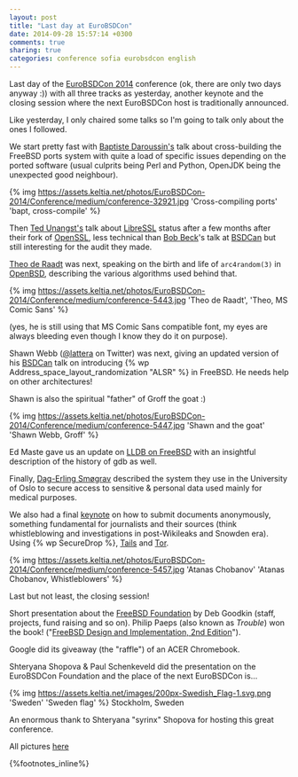 ```yaml
---
layout: post
title: "Last day at EuroBSDCon"
date: 2014-09-28 15:57:14 +0300
comments: true
sharing: true
categories: conference sofia eurobsdcon english
---
```


Last day of the [EuroBSDCon 2014]() conference (ok, there are only two days anyway :)) with all three tracks as yesterday, another keynote and the closing session where the next EuroBSDCon host is traditionally announced.

Like yesterday, I only chaired some talks so I'm going to talk only about the ones I followed.
<!--more-->
We start pretty fast with [Baptiste Daroussin's](http://2014.eurobsdcon.org/talks-and-schedule/talks/#BaptisteDaroussin) talk about cross-building the FreeBSD ports system with quite a load of specific issues depending on the ported software (usual culprits being Perl and Python, OpenJDK being the unexpected good neighbour).

{% img https://assets.keltia.net/photos/EuroBSDCon-2014/Conference/medium/conference-32921.jpg 'Cross-compiling ports' 'bapt, cross-compile' %}

Then [Ted Unangst's](http://2014.eurobsdcon.org/talks-and-schedule/talks/#TedUnangst1) talk about [LibreSSL](http://libressl.org/) status after a few months after their fork of [OpenSSL](http://openssl.org/), less technical than [Bob Beck](https://www.bsdcan.org/2014/schedule/events/520.en.html)'s talk at [BSDCan](http://bsdcan.org/) but still interesting for the audit they made.

[Theo de Raadt](http://2014.eurobsdcon.org/talks-and-schedule/talks/#TheodeRaadt) was next, speaking on the birth and life of `arc4random(3)` in [OpenBSD](http://openbsd.org/), describing the various algorithms used behind that.

{% img https://assets.keltia.net/photos/EuroBSDCon-2014/Conference/medium/conference-5443.jpg 'Theo de Raadt', 'Theo, MS Comic Sans' %}

(yes, he is still using that MS Comic Sans compatible font, my eyes are always bleeding even though I know they do it on purpose).

Shawn Webb ([@lattera](https://twitter.com/littera) on Twitter) was next, giving an updated version of his [BSDCan](http://www.bsdcan.org/2014/schedule/events/452.en.html) talk on introducing {% wp Address_space_layout_randomization "ALSR" %} in FreeBSD.  He needs help on other architectures!

Shawn is also the spiritual "father" of Groff the goat :)

{% img https://assets.keltia.net/photos/EuroBSDCon-2014/Conference/medium/conference-5447.jpg 'Shawn and the goat' 'Shawn Webb, Groff' %}

Ed Maste gave us an update on [LLDB on FreeBSD](http://2014.eurobsdcon.org/talks-and-schedule/talks/#EdMaste) with an insightful description of the history of gdb as well.

Finally, [Dag-Erling Smøgrav](http://2014.eurobsdcon.org/talks-and-schedule/talks/#DagErlingSmorgrav) described the system they use in the University of Oslo to secure access to sensitive & personal data used mainly for medical purposes.

We also had a final [keynote](http://2014.eurobsdcon.org/talks-and-schedule/talks/#AtanasChobanov) on how to submit documents anonymously, something fundamental for journalists and their sources (think whistleblowing and investigations in post-Wikileaks and Snowden era). Using {% wp SecureDrop %}, [Tails](https://tails.boum.org/) and [Tor](https://www.torproject.org/).

{% img https://assets.keltia.net/photos/EuroBSDCon-2014/Conference/medium/conference-5457.jpg 'Atanas Chobanov' 'Atanas Chobanov, Whistleblowers' %}

Last but not least, the closing session!

Short presentation about the [FreeBSD Foundation](http://freebsdfoundation.org/) by Deb Goodkin (staff, projects, fund raising and so on).  Philip Paeps (also known as *Trouble*) won the book! ("[FreeBSD Design and Implementation, 2nd Edition](http://www.informit.com/store/design-and-implementation-of-the-freebsd-operating-9780321968975?c3ch=LinkShare&c3nid=NZS3W7D*uS0)").

Google did its giveaway (the "raffle") of an ACER Chromebook.

Shteryana Shopova & Paul Schenkeveld did the presentation on the EuroBSDCon Foundation and the place of the next EuroBSDCon is…

{% img https://assets.keltia.net/images/200px-Swedish_Flag-1.svg.png 'Sweden' 'Sweden flag' %} Stockholm, Sweden

An enormous thank to Shteryana "syrinx" Shopova for hosting this great conference.

All pictures [here](https://assets.keltia.net/photos/EuroBSDCon-2014/)

{%footnotes_inline%}
